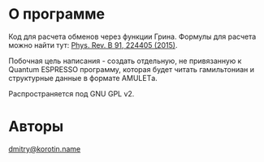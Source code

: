 # О программе

Код для расчета обменов через функции Грина. Формулы для расчета можно найти тут: [Phys. Rev. B 91, 224405 (2015)](http://link.aps.org/doi/10.1103/PhysRevB.91.224405).

Побочная цель написания - создать отдельную, не привязанную к Quantum ESPRESSO программу, которая будет читать гамильтониан и структурные данные в формате AMULETа.

Распространяется под GNU GPL v2. 

# Авторы

dmitry@korotin.name